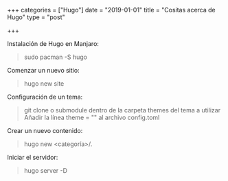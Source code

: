 +++
categories = ["Hugo"]
date = "2019-01-01"
title = "Cositas acerca de Hugo"
type = "post"

+++

Instalación de Hugo en Manjaro:
> sudo pacman -S hugo

Comenzar un nuevo sitio:
> hugo new site <dir>

Configuración de un tema:
> git clone o submodule dentro de la carpeta themes del tema a utilizar
> Añadir la línea theme = "<nombre-del-tema>" al archivo config.toml

Crear un nuevo contenido:
> hugo new <categoría>/<archivo>.<formato>

Iniciar el servidor:
> hugo server -D
